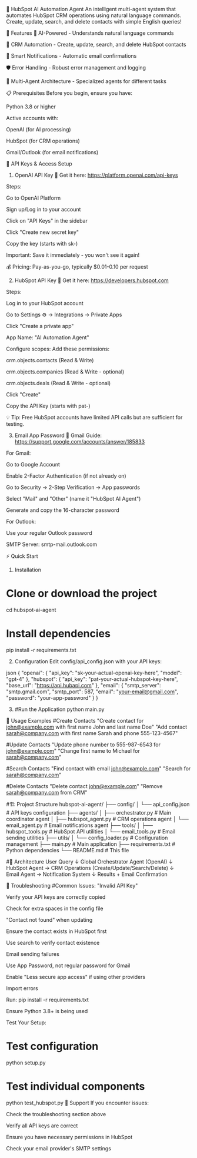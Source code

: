 🤖 HubSpot AI Automation Agent
An intelligent multi-agent system that automates HubSpot CRM operations using natural language commands. Create, update, search, and delete contacts with simple English queries!

🚀 Features
🤖 AI-Powered - Understands natural language commands

🔧 CRM Automation - Create, update, search, and delete HubSpot contacts

📧 Smart Notifications - Automatic email confirmations

🛡️ Error Handling - Robust error management and logging

🎯 Multi-Agent Architecture - Specialized agents for different tasks

📋 Prerequisites
Before you begin, ensure you have:

Python 3.8 or higher

Active accounts with:

OpenAI (for AI processing)

HubSpot (for CRM operations)

Gmail/Outlook (for email notifications)

🔑 API Keys & Access Setup
1. OpenAI API Key
🔗 Get it here: https://platform.openai.com/api-keys

Steps:

Go to OpenAI Platform

Sign up/Log in to your account

Click on "API Keys" in the sidebar

Click "Create new secret key"

Copy the key (starts with sk-)

Important: Save it immediately - you won't see it again!

💰 Pricing: Pay-as-you-go, typically $0.01-0.10 per request

2. HubSpot API Key
🔗 Get it here: https://developers.hubspot.com

Steps:

Log in to your HubSpot account

Go to Settings ⚙️ → Integrations → Private Apps

Click "Create a private app"

App Name: "AI Automation Agent"

Configure scopes: Add these permissions:

crm.objects.contacts (Read & Write)

crm.objects.companies (Read & Write - optional)

crm.objects.deals (Read & Write - optional)

Click "Create"

Copy the API Key (starts with pat-)

💡 Tip: Free HubSpot accounts have limited API calls but are sufficient for testing.

3. Email App Password
🔗 Gmail Guide: https://support.google.com/accounts/answer/185833

For Gmail:

Go to Google Account

Enable 2-Factor Authentication (if not already on)

Go to Security → 2-Step Verification → App passwords

Select "Mail" and "Other" (name it "HubSpot AI Agent")

Generate and copy the 16-character password

For Outlook:

Use your regular Outlook password

SMTP Server: smtp-mail.outlook.com

⚡ Quick Start
1. Installation

# Clone or download the project
cd hubspot-ai-agent

# Install dependencies
pip install -r requirements.txt

2. Configuration
Edit config/api_config.json with your API keys:

json
{
    "openai": {
        "api_key": "sk-your-actual-openai-key-here",
        "model": "gpt-4"
    },
    "hubspot": {
        "api_key": "pat-your-actual-hubspot-key-here",
        "base_url": "https://api.hubapi.com"
    },
    "email": {
        "smtp_server": "smtp.gmail.com",
        "smtp_port": 587,
        "email": "your-email@gmail.com",
        "password": "your-app-password"
    }
}


3. #Run the Application
python main.py

🎯 Usage Examples
#Create Contacts
"Create contact for john@example.com with first name John and last name Doe"
"Add contact sarah@company.com with first name Sarah and phone 555-123-4567"

#Update Contacts
"Update phone number to 555-987-6543 for john@example.com"
"Change first name to Michael for sarah@company.com"

#Search Contacts
"Find contact with email john@example.com"
"Search for sarah@company.com"

#Delete Contacts
"Delete contact john@example.com"
"Remove sarah@company.com from CRM"

#🏗️ Project Structure
hubspot-ai-agent/
├── config/
│   └── api_config.json          # API keys configuration
├── agents/
│   ├── orchestrator.py          # Main coordinator agent
│   ├── hubspot_agent.py         # CRM operations agent
│   └── email_agent.py           # Email notifications agent
├── tools/
│   ├── hubspot_tools.py         # HubSpot API utilities
│   └── email_tools.py           # Email sending utilities
├── utils/
│   └── config_loader.py         # Configuration management
├── main.py                      # Main application
├── requirements.txt             # Python dependencies
└── README.md                    # This file

#🔧 Architecture
User Query
    ↓
Global Orchestrator Agent (OpenAI)
    ↓
HubSpot Agent → CRM Operations (Create/Update/Search/Delete)
    ↓  
Email Agent → Notification System
    ↓
Results + Email Confirmation

🐛 Troubleshooting
#Common Issues:
"Invalid API Key"

Verify your API keys are correctly copied

Check for extra spaces in the config file

"Contact not found" when updating

Ensure the contact exists in HubSpot first

Use search to verify contact existence

Email sending failures

Use App Password, not regular password for Gmail

Enable "Less secure app access" if using other providers

Import errors

Run: pip install -r requirements.txt

Ensure Python 3.8+ is being used

Test Your Setup:

# Test configuration
python setup.py

# Test individual components
python test_hubspot.py
📧 Support
If you encounter issues:

Check the troubleshooting section above

Verify all API keys are correct

Ensure you have necessary permissions in HubSpot

Check your email provider's SMTP settings
